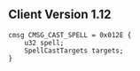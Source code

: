 ## Client Version 1.12

```rust,ignore
cmsg CMSG_CAST_SPELL = 0x012E {
    u32 spell;    
    SpellCastTargets targets;    
}

```
